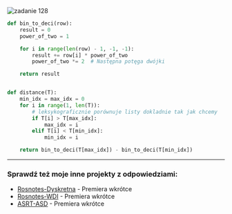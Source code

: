 <picture>
  <source srcset="../../srt/zbior_zadan/128.png" media="(prefers-color-scheme: light)">
  <source srcset="../../srt/zbior_zadan/black_128.png" media="(prefers-color-scheme: dark)">
  <img src="../../srt/zbior_zadan/black_128.png" alt="zadanie 128">
</picture>

```python
def bin_to_deci(row):
    result = 0
    power_of_two = 1

    for i in range(len(row) - 1, -1, -1):
        result += row[i] * power_of_two
        power_of_two *= 2  # Następna potęga dwójki

    return result


def distance(T):
    min_idx = max_idx = 0
    for i in range(1, len(T)):
        # leksykograficznie porównuje listy dokladnie tak jak chcemy
        if T[i] > T[max_idx]:
            max_idx = i
        elif T[i] < T[min_idx]:
            min_idx = i

    return bin_to_deci(T[max_idx]) - bin_to_deci(T[min_idx])

```


---
### Sprawdź też moje inne projekty z odpowiedziami:
- [Rosnotes-Dyskretna](https://github.com/kamilGie/Rosnotes-Dyskretna) - Premiera wkrótce
- [Rosnotes-WDI](https://github.com/kamilGie/Rosnotes-WDI) - Premiera wkrótce
- [ASRT-ASD](https://github.com/kamilGie/Rosnotes-Dyskretna) - Premiera wkrótce
